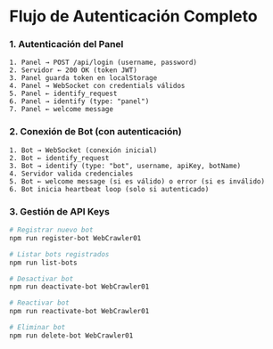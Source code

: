 # Flujo de Autenticación Completo

### 1. Autenticación del Panel
```
1. Panel → POST /api/login (username, password)
2. Servidor ← 200 OK (token JWT)
3. Panel guarda token en localStorage
4. Panel → WebSocket con credentials válidos
5. Panel ← identify_request
6. Panel → identify (type: "panel")
7. Panel ← welcome message
```

### 2. Conexión de Bot (con autenticación)
```
1. Bot → WebSocket (conexión inicial)
2. Bot ← identify_request  
3. Bot → identify (type: "bot", username, apiKey, botName)
4. Servidor valida credenciales
5. Bot ← welcome message (si es válido) o error (si es inválido)
6. Bot inicia heartbeat loop (solo si autenticado)
```

### 3. Gestión de API Keys
```bash
# Registrar nuevo bot
npm run register-bot WebCrawler01

# Listar bots registrados  
npm run list-bots

# Desactivar bot
npm run deactivate-bot WebCrawler01

# Reactivar bot
npm run reactivate-bot WebCrawler01

# Eliminar bot
npm run delete-bot WebCrawler01
```
